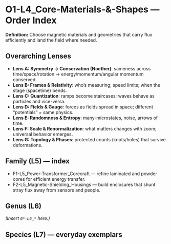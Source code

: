 # O1-L4_Core-Materials-&-Shapes — Order Index
**Definition:** Choose magnetic materials and geometries that carry flux efficiently and land the field where needed.
## Overarching Lenses

- **Lens A: Symmetry -> Conservation (Noether)**: sameness across time/space/rotation → energy/momentum/angular momentum conserved.
- **Lens B: Frames & Relativity**: who’s measuring; speed limits; when the stage (spacetime) bends.
- **Lens C: Quantization**: ramps become staircases; waves behave as particles and vice-versa.
- **Lens D: Fields & Gauge**: forces as fields spread in space; different “potentials” = same physics.
- **Lens E: Randomness & Entropy**: many-microstates, noise, arrows of time.
- **Lens F: Scale & Renormalization**: what matters changes with zoom; universal behavior emerges.
- **Lens G: Topology & Phases**: protected counts (knots/holes) that survive deformations.

## Family (L5) — index
- F1-L5_Power-Transformer_Corecraft — refine laminated and powder cores for efficient energy transfer.
- F2-L5_Magnetic-Shielding_Housings — build enclosures that shunt stray flux away from sensors and people.
## Genus (L6)
_(Insert `G*-L6_*` here.)_
## Species (L7) — everyday exemplars
